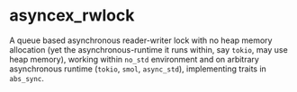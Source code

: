 # asyncex_rwlock

A queue based asynchronous reader-writer lock with no heap memory allocation 
(yet the asynchronous-runtime it runs within, say `tokio`, may use heap memory), 
working within `no_std` environment and on arbitrary asynchronous runtime
(`tokio`, `smol`, `async_std`), implementing traits in `abs_sync`.

